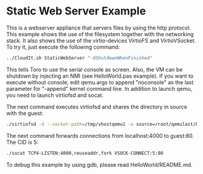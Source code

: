 # Static Web Server Example
This is a webserver appliance that servers files by using the http protocol. This example shows the use of the filesystem together with the networking stack. It also shows the use of the virtio-devices VirtioFS and VirtioVSocket. To try it, just execute the following command:
```bash
../CloudIt.sh StaticWebServer "-dShutdownWhenFinished"
```
This tells Toro to use the serial console as screen. Also, the VM can be shutdown by injecting an NMI (see HelloWorld.pas example). If you want to execute without console, edit qemu.args to append "noconsole" as the last parameter for "-append" kernel command line. In addition to launch qemu, you need to launch virtiofsd and socat.

The next command executes virtiofsd and shares the directory in source with the guest:

```bash
./virtiofsd -d --socket-path=/tmp/vhostqemu1 -o source=/root/qemulast/build/testdir/ -o cache=always -o log_level=debug
```
The next command forwards connections from localhost:4000 to guest:80. The CID is 5:

```bash
./socat TCP4-LISTEN:4000,reuseaddr,fork VSOCK-CONNECT:5:80
```
To debug this example by using gdb, please read HelloWorld/README.md.
